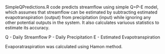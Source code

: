 SimpleQPredictions.R code predicts streamflow using simple Q=P-E model, which assumes that streamflow can be estimated by subtracting estimated evapotranspiration (output) from precipitation (input) while ignoring any other potential outputs in the system. It also calculates variuous statistics to estimate its accuracy.

Q - Daily Streamflow
P - Daily Precipitation
E - Estimated Evapotranspiration

Evaporatraspiration was calculated using Hamon method.
